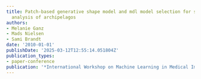 ```yaml
---
title: Patch-based generative shape model and mdl model selection for statistical
  analysis of archipelagos
authors:
- Melanie Ganz
- Mads Nielsen
- Sami Brandt
date: '2010-01-01'
publishDate: '2025-03-12T12:55:14.051804Z'
publication_types:
- paper-conference
publication: '*International Workshop on Machine Learning in Medical Imaging*'
---
```

